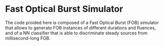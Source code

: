 # Fast Optical Burst Simulator

The code proided here is composed of a Fast Optical Burst (FOB) simulator that allows to generate FOB instances of different durations and fluences, and of a NN classifier that is able to discriminate steady sources from millisecond-long FOB. 

